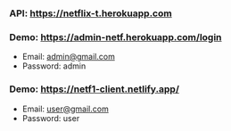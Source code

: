 
### API: https://netflix-t.herokuapp.com

### Demo: https://admin-netf.herokuapp.com/login
- Email: admin@gmail.com
- Password: admin

### Demo: https://netf1-client.netlify.app/
- Email: user@gmail.com
- Password: user
